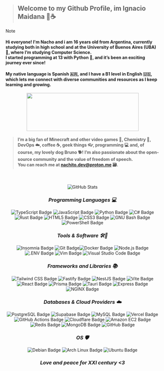 
>## Welcome to my Github Profile, im Ignacio Maidana 🌴☕

>[!NOTE]
><h4>Hi everyone! I'm Nacho and i am 16 years old from Argentina, currently studying both in high school and at the University of Buenos Aires (UBA) 🏫, where I’m studying Computer Science. <br> I started programming at 13 with Python 🧒, and it’s been an exciting journey ever since!</h4> <h4> My native language is Spanish 🇦🇷, and I have a B1 level in English 🇺🇸, which lets me connect with diverse communities and resources as I keep learning and growing.</h4>

<p align="center">
<img height=125 width=367 src="https://github.com/nachitodev/nachitodev/assets/67612701/76f7e14d-5dca-4123-99fa-e0f8a3396fae"/>
</p>

><h4>I’m a big fan of Minecraft and other video games 🍏, Chemistry 🧪, DevOps ☁️, coffee ☕, geek things 👓,  programming 💻 and, of course, my lovely dog Bruno 🐕! I’m also passionate about the open-source community and the value of freedom of speech. <br> You can reach me at <a href="mailto:nachito.dev@proton.me">nachito.dev@proton.me</a> 🗃️.</h4>
<div align="center">
<br>

![GitHub Stats](https://gh-readme-profile.vercel.app/api?username=nachitodev&theme=dark)

### _**Programming Languages 💻**_

<img src="https://img.shields.io/badge/TypeScript-3178C6?logo=typescript&logoColor=fff&style=flat" alt="TypeScript Badge"> <img src="https://img.shields.io/badge/JavaScript-F7DF1E?logo=javascript&logoColor=000&style=flat" alt="JavaScript Badge">
<img src="https://img.shields.io/badge/Python-3776AB?logo=python&logoColor=fff&style=flat" alt="Python Badge">
<img src="https://img.shields.io/badge/C%23-512BD4?logo=csharp&logoColor=fff&style=flat" alt="C# Badge">
<img src="https://img.shields.io/badge/Rust-000?logo=rust&logoColor=fff&style=flat" alt="Rust Badge"> <img src="https://img.shields.io/badge/HTML5-E34F26?logo=html5&logoColor=fff&style=flat" alt="HTML5 Badge"> <img src="https://img.shields.io/badge/CSS3-1572B6?logo=css3&logoColor=fff&style=flat" alt="CSS3 Badge"> <img src="https://img.shields.io/badge/GNU%20Bash-4EAA25?logo=gnubash&logoColor=fff&style=flat" alt="GNU Bash Badge"> <img src="https://img.shields.io/badge/PowerShell-5391FE?logo=powershell&logoColor=fff&style=flat" alt="PowerShell Badge">

### _**Tools & Software 🛠️🔮**_

<img src="https://img.shields.io/badge/Insomnia-4000BF?logo=insomnia&logoColor=fff&style=flat" alt="Insomnia Badge"> <img src="https://img.shields.io/badge/Git-F05032?logo=git&logoColor=fff&style=flat" alt="Git Badge"><img src="https://img.shields.io/badge/Docker-2496ED?logo=docker&logoColor=fff&style=flat" alt="Docker Badge">
<img src="https://img.shields.io/badge/Node.js-393?logo=nodedotjs&logoColor=fff&style=flat" alt="Node.js Badge"> <img src="https://img.shields.io/badge/.ENV-ECD53F?logo=dotenv&logoColor=000&style=flat" alt=".ENV Badge">
<img src="https://img.shields.io/badge/Vim-019733?logo=vim&logoColor=fff&style=flat" alt="Vim Badge"> <img src="https://img.shields.io/badge/Visual%20Studio%20Code-007ACC?logo=visualstudiocode&logoColor=fff&style=flat" alt="Visual Studio Code Badge">

### _**Frameworks and Libraries 📚**_
<img src="https://img.shields.io/badge/Tailwind%20CSS-06B6D4?logo=tailwindcss&logoColor=fff&style=flat" alt="Tailwind CSS Badge"> <img src="https://img.shields.io/badge/Fastify-000?logo=fastify&logoColor=fff&style=flat" alt="Fastify Badge">
<img src="https://img.shields.io/badge/NestJS-E0234E?logo=nestjs&logoColor=fff&style=flat" alt="NestJS Badge">
<img src="https://img.shields.io/badge/Vite-646CFF?logo=vite&logoColor=fff&style=flat" alt="Vite Badge">
<img src="https://img.shields.io/badge/React-61DAFB?logo=react&logoColor=000&style=flat" alt="React Badge">
<img src="https://img.shields.io/badge/Prisma-2D3748?logo=prisma&logoColor=fff&style=flat" alt="Prisma Badge">
<img src="https://img.shields.io/badge/Tauri-24C8D8?logo=tauri&logoColor=fff&style=flat" alt="Tauri Badge">
<img src="https://img.shields.io/badge/Express-000?logo=express&logoColor=fff&style=flat" alt="Express Badge">
<img src="https://img.shields.io/badge/NGINX-009639?logo=nginx&logoColor=fff&style=flat" alt="NGINX Badge">

### _**Databases & Cloud Providers ☁️**_


<img src="https://img.shields.io/badge/PostgreSQL-4169E1?logo=postgresql&logoColor=fff&style=flat" alt="PostgreSQL Badge"> <img src="https://img.shields.io/badge/Supabase-3FCF8E?logo=supabase&logoColor=fff&style=flat" alt="Supabase Badge">
<img src="https://img.shields.io/badge/MySQL-4479A1?logo=mysql&logoColor=fff&style=flat" alt="MySQL Badge">
<img src="https://img.shields.io/badge/Vercel-000?logo=vercel&logoColor=fff&style=flat" alt="Vercel Badge">
<img src="https://img.shields.io/badge/GitHub%20Actions-2088FF?logo=githubactions&logoColor=fff&style=flat" alt="GitHub Actions Badge"> <img src="https://img.shields.io/badge/Cloudflare-F38020?logo=cloudflare&logoColor=fff&style=flat" alt="Cloudflare Badge"> <img src="https://img.shields.io/badge/Amazon%20EC2-F90?logo=amazonec2&logoColor=fff&style=flat" alt="Amazon EC2 Badge"><img src="https://img.shields.io/badge/Redis-DC382D?logo=redis&logoColor=fff&style=flat" alt="Redis Badge"> <img src="https://img.shields.io/badge/MongoDB-47A248?logo=mongodb&logoColor=fff&style=flat" alt="MongoDB Badge"> <img src="https://img.shields.io/badge/GitHub-181717?logo=github&logoColor=fff&style=flat" alt="GitHub Badge">
 

### _**OS 🛡️**_
<img src="https://img.shields.io/badge/Debian-A81D33?logo=debian&logoColor=fff&style=flat" alt="Debian Badge"> <img src="https://img.shields.io/badge/Arch%20Linux-1793D1?logo=archlinux&logoColor=fff&style=flat" alt="Arch Linux Badge"> <img src="https://img.shields.io/badge/Ubuntu-E95420?logo=ubuntu&logoColor=fff&style=flat" alt="Ubuntu Badge">


### _Love and peace for XXI century <3_

</div>



